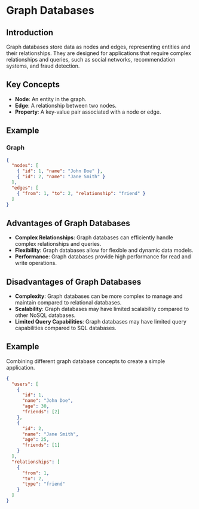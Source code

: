 # Graph Databases

## Introduction

Graph databases store data as nodes and edges, representing entities and their relationships. They are designed for applications that require complex relationships and queries, such as social networks, recommendation systems, and fraud detection.

## Key Concepts

- **Node**: An entity in the graph.
- **Edge**: A relationship between two nodes.
- **Property**: A key-value pair associated with a node or edge.

## Example

### Graph

```json
{
  "nodes": [
    { "id": 1, "name": "John Doe" },
    { "id": 2, "name": "Jane Smith" }
  ],
  "edges": [
    { "from": 1, "to": 2, "relationship": "friend" }
  ]
}
```

## Advantages of Graph Databases

- **Complex Relationships**: Graph databases can efficiently handle complex relationships and queries.
- **Flexibility**: Graph databases allow for flexible and dynamic data models.
- **Performance**: Graph databases provide high performance for read and write operations.

## Disadvantages of Graph Databases

- **Complexity**: Graph databases can be more complex to manage and maintain compared to relational databases.
- **Scalability**: Graph databases may have limited scalability compared to other NoSQL databases.
- **Limited Query Capabilities**: Graph databases may have limited query capabilities compared to SQL databases.

## Example

Combining different graph database concepts to create a simple application.

```json
{
  "users": [
    {
      "id": 1,
      "name": "John Doe",
      "age": 30,
      "friends": [2]
    },
    {
      "id": 2,
      "name": "Jane Smith",
      "age": 25,
      "friends": [1]
    }
  ],
  "relationships": [
    {
      "from": 1,
      "to": 2,
      "type": "friend"
    }
  ]
}

